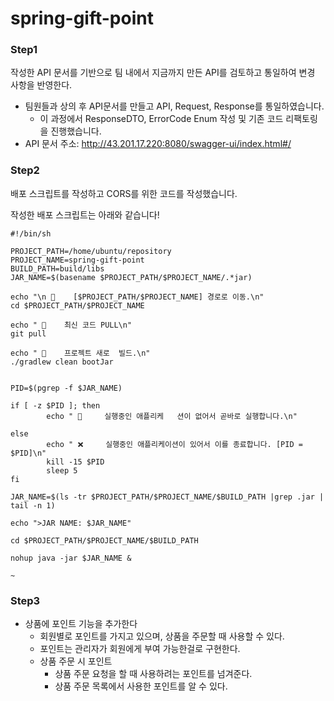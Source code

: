 # spring-gift-point

### Step1

작성한 API 문서를 기반으로 팀 내에서 지금까지 만든 API를 검토하고 통일하여 변경 사항을 반영한다.

* 팀원들과 상의 후 API문서를 만들고 API, Request, Response를 통일하였습니다.
  * 이 과정에서 ResponseDTO, ErrorCode Enum 작성 및 기존 코드 리팩토링을 진행했습니다.
* API 문서 주소: http://43.201.17.220:8080/swagger-ui/index.html#/


### Step2

배포 스크립트를 작성하고 CORS를 위한 코드를 작성했습니다.

작성한 배포 스크립트는 아래와 같습니다!

```
#!/bin/sh

PROJECT_PATH=/home/ubuntu/repository
PROJECT_NAME=spring-gift-point
BUILD_PATH=build/libs
JAR_NAME=$(basename $PROJECT_PATH/$PROJECT_NAME/.*jar)

echo "\n 🐳    [$PROJECT_PATH/$PROJECT_NAME] 경로로 이동.\n"
cd $PROJECT_PATH/$PROJECT_NAME

echo " 🐳    최신 코드 PULL\n"
git pull

echo " 🐳    프로젝트 새로  빌드.\n"
./gradlew clean bootJar


PID=$(pgrep -f $JAR_NAME)

if [ -z $PID ]; then
        echo " 🎉     실행중인 애플리케   션이 없어서 곧바로 실행합니다.\n"

else
        echo " ❌     실행중인 애플리케이션이 있어서 이를 종료합니다. [PID = $PID]\n"
        kill -15 $PID
        sleep 5
fi

JAR_NAME=$(ls -tr $PROJECT_PATH/$PROJECT_NAME/$BUILD_PATH |grep .jar | tail -n 1)

echo ">JAR NAME: $JAR_NAME"

cd $PROJECT_PATH/$PROJECT_NAME/$BUILD_PATH

nohup java -jar $JAR_NAME &

~                              
```

### Step3

- 상품에 포인트 기능을 추가한다
  - 회원별로 포인트를 가지고 있으며, 상품을 주문할 때 사용할 수 있다.
  - 포인트는 관리자가 회원에게 부여 가능한걸로 구현한다.
  - 상품 주문 시 포인트
    - 상품 주문 요청을 할 때 사용하려는 포인트를 넘겨준다.
    - 상품 주문 목록에서 사용한 포인트를 알 수 있다.


